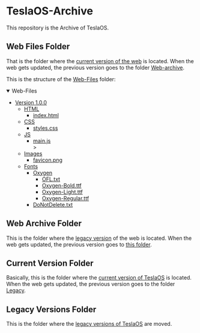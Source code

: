 # TeslaOS-Archive
 This repository is the Archive of TeslaOS.

 ## Web Files Folder

 That is the folder where the [current version of the web](/Web-Files/) is located. When the web gets updated, the previous version goes to the folder [Web-archive](/Web-Archive/).


This is the structure of the [Web-Files](/Web-Files/) folder:

<details open="open">
  <summary>Web-Files</summary>
  <ul>
    <li>
      <a href="/Web-Files/Version-1.0.0/">Version 1.0.0</a>
      <ul>
        <li><a href="/Web-Files/Version-1.0.0/html/">HTML</a>
          <ul>
            <li><a href="/Web-Files/Version-1.0.0/html/index.html">index.html</a></li>
          </ul>
        </li>
        <li><a href="/Web-Files/Version-1.0.0/css">CSS</a>
          <ul>
            <li><a href="/Web-Files/Version-1.0.0/css/styles.css">styles.css</a></li>
          </ul>
        </li>
        <li><a href="/Web-Files/Version-1.0.0/js">JS</a>
          <ul>
            <li><a href="/Web-Files/Version-1.0.0/js/main.js">main.js</a></li>>
          </ul>
        </li>
        <li><a href="/Web-Files/Version-1.0.0/images/">Images</a>
          <ul>
            <li><a href="Web-Files/Version-1.0.0/images/favicon.png">favicon.png</a></li>
          </ul>
        </li>
        <li><a href="/Web-Files/Version-1.0.0/fonts/">Fonts</a>
          <ul>
            <li><a href="Web-Files/Version-1.0.0/fonts/oxygen">Oxygen</a>
              <ul>
                <li><a href="Web-Files/Version-1.0.0/fonts/oxygen/OFL.txt">OFL.txt</a></li>
              </ul>
              <ul>
                <li><a href="Web-Files/Version-1.0.0/fonts/oxygen/Oxygen-Bold.ttf">Oxygen-Bold.ttf</a></li>
              </ul>
              <ul>
                <li><a href="Web-Files/Version-1.0.0/fonts/oxygen/Oxygen-Light.ttf">Oxygen-Light.ttf</a></li>
              </ul>
              <ul>
                <li><a href="Web-Files/Version-1.0.0/fonts/oxygen/Oxygen-Regular.ttf">Oxygen-Regular.ttf</a></li>
              </ul>
            </li>
            <li><a href="/Web-Files/Version-1.0.0/fonts/DoNotDelete.txt">DoNotDelete.txt</a></li>
          </ul>
        </li>
      </ul>
    </li>
  </ul>
</details>

## Web Archive Folder

This is the folder where the [legacy version](/Web-Archive/) of the web is located. When the web gets updated, the previous version goes to [this folder](/Web-Archive/).

## Current Version Folder

Basically, this is the folder where the [current version of TeslaOS](/Current-Version/) is located. When the web gets updated, the previous version goes to the folder [Legacy](/Legacy-Versions/).

## Legacy Versions Folder

This is the folder where the [legacy versions of TeslaOS](/Legacy-Versions/) are moved.
